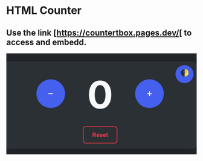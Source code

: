 # HTML Counter
## Use the link [https://countertbox.pages.dev/[ to access and embedd.
![Counter_screenshot](https://github.com/imranabeel/counter/blob/main/counter_screenshot.jpeg "Screenshot")

